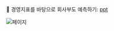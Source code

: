:pushpin: 경영지표를 바탕으로 회사부도 예측하기: [ppt](https://github.com/juyeonyoon/BITAmin/tree/main/16week/복습프로젝트.pdf)

![페이지](https://user-images.githubusercontent.com/83544107/230620340-3887f971-6213-4cc4-a38b-28cd45a9b99e.jpg)
